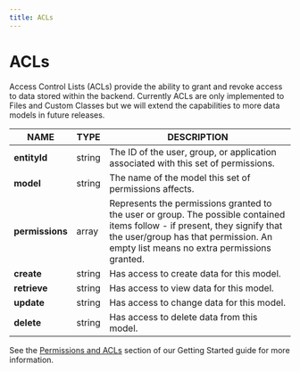 ```yaml
---
title: ACLs
---
```


# ACLs

Access Control Lists (ACLs) provide the ability to grant and revoke access to data stored within the backend. Currently ACLs are only implemented to Files and Custom Classes but we will extend the capabilities to more data models in future releases. 

NAME | TYPE | DESCRIPTION
-----|-------------|-----
**entityId**|string|The ID of the user, group, or application associated with this set of permissions.
**model**|string|The name of the model this set of permissions affects.
**permissions**|array|Represents the permissions granted to the user or group. The possible contained items follow - if present, they signify that the user/group has that permission. An empty list means no extra permissions granted.
|**create**|string|Has access to create data for this model.
|**retrieve**|string|Has access to view data for this model.
|**update**|string|Has access to change data for this model.
|**delete**|string|Has access to delete data from this model.

See the [Permissions and ACLs](https://docs.catalyze.io/guides/api/latest/permissions_and_acls/README.html) section of our Getting Started guide for more information.

